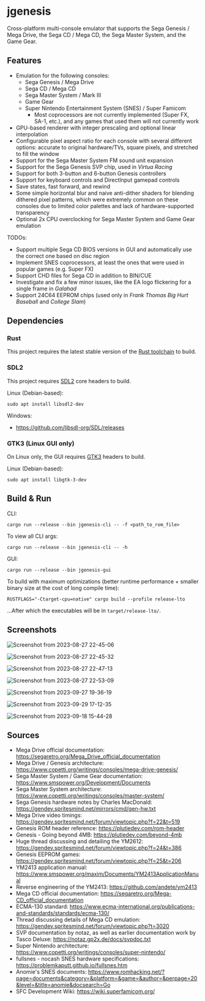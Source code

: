 # jgenesis

Cross-platform multi-console emulator that supports the Sega Genesis / Mega Drive, the Sega CD / Mega CD, the Sega Master System, and the Game Gear.

## Features

* Emulation for the following consoles:
  * Sega Genesis / Mega Drive
  * Sega CD / Mega CD
  * Sega Master System / Mark III
  * Game Gear
  * Super Nintendo Entertainment System (SNES) / Super Famicom
    * Most coprocessors are not currently implemented (Super FX, SA-1, etc.), and any games that used them will not currently work
* GPU-based renderer with integer prescaling and optional linear interpolation
* Configurable pixel aspect ratio for each console with several different options: accurate to original hardware/TVs, square pixels, and stretched to fill the window
* Support for the Sega Master System FM sound unit expansion
* Support for the Sega Genesis SVP chip, used in _Virtua Racing_
* Support for both 3-button and 6-button Genesis controllers
* Support for keyboard controls and DirectInput gamepad controls
* Save states, fast forward, and rewind
* Some simple horizontal blur and naive anti-dither shaders for blending dithered pixel patterns, which were extremely common on these consoles due to limited color palettes and lack of hardware-supported transparency
* Optional 2x CPU overclocking for Sega Master System and Game Gear emulation

TODOs:
* Support multiple Sega CD BIOS versions in GUI and automatically use the correct one based on disc region
* Implement SNES coprocessors, at least the ones that were used in popular games (e.g. Super FX)
* Support CHD files for Sega CD in addition to BIN/CUE
* Investigate and fix a few minor issues, like the EA logo flickering for a single frame in _Galahad_
* Support 24C64 EEPROM chips (used only in _Frank Thomas Big Hurt Baseball_ and _College Slam_)

## Dependencies

### Rust

This project requires the latest stable version of the [Rust toolchain](https://doc.rust-lang.org/book/ch01-01-installation.html) to build.

### SDL2

This project requires [SDL2](https://www.libsdl.org/) core headers to build.

Linux (Debian-based):
```
sudo apt install libsdl2-dev
```

Windows:
* https://github.com/libsdl-org/SDL/releases

### GTK3 (Linux GUI only)

On Linux only, the GUI requires [GTK3](https://www.gtk.org/) headers to build.

Linux (Debian-based):
```
sudo apt install libgtk-3-dev
```

## Build & Run

CLI:
```
cargo run --release --bin jgenesis-cli -- -f <path_to_rom_file>
```

To view all CLI args:
```
cargo run --release --bin jgenesis-cli -- -h
```

GUI:
```
cargo run --release --bin jgenesis-gui
```

To build with maximum optimizations (better runtime performance + smaller binary size at the cost of long compile time):
```
RUSTFLAGS="-Ctarget-cpu=native" cargo build --profile release-lto
```
...After which the executables will be in `target/release-lto/`.

## Screenshots

![Screenshot from 2023-08-27 22-45-06](https://github.com/jsgroth/jgenesis/assets/1137683/7d1567ce-39ba-4645-9aff-3c6d6e0afb80)

![Screenshot from 2023-08-27 22-45-32](https://github.com/jsgroth/jgenesis/assets/1137683/90d96e18-57a8-4327-8d9d-385f55a718b3)

![Screenshot from 2023-08-27 22-47-13](https://github.com/jsgroth/jgenesis/assets/1137683/d2ec2bc6-de7d-4ff1-98c5-10a0c4db7391)

![Screenshot from 2023-08-27 22-53-09](https://github.com/jsgroth/jgenesis/assets/1137683/05a7c309-0706-4627-9b45-313f259cc494)

![Screenshot from 2023-09-27 19-36-19](https://github.com/jsgroth/jgenesis/assets/1137683/2684be78-c2db-4af3-81dc-4325eb25f440)

![Screenshot from 2023-09-29 17-12-35](https://github.com/jsgroth/jgenesis/assets/1137683/69ab2eb5-1a5f-42e3-abac-c660b5c359e7)

![Screenshot from 2023-09-18 15-44-28](https://github.com/jsgroth/jgenesis/assets/1137683/d70b708c-c1dc-4a9e-adda-11d2b1b8fa00)

## Sources

* Mega Drive official documentation: https://segaretro.org/Mega_Drive_official_documentation
* Mega Drive / Genesis architecture: https://www.copetti.org/writings/consoles/mega-drive-genesis/
* Sega Master System / Game Gear documentation: https://www.smspower.org/Development/Documents
* Sega Master System architecture: https://www.copetti.org/writings/consoles/master-system/
* Sega Genesis hardware notes by Charles MacDonald: https://gendev.spritesmind.net/mirrors/cmd/gen-hw.txt
* Mega Drive video timings: https://gendev.spritesmind.net/forum/viewtopic.php?f=22&t=519
* Genesis ROM header reference: https://plutiedev.com/rom-header
* Genesis - Going beyond 4MB: https://plutiedev.com/beyond-4mb
* Huge thread discussing and detailing the YM2612: https://gendev.spritesmind.net/forum/viewtopic.php?f=24&t=386
* Genesis EEPROM games: https://gendev.spritesmind.net/forum/viewtopic.php?f=25&t=206
* YM2413 application manual: https://www.smspower.org/maxim/Documents/YM2413ApplicationManual
* Reverse engineering of the YM2413: https://github.com/andete/ym2413
* Mega CD official documentation: https://segaretro.org/Mega-CD_official_documentation
* ECMA-130 standard: https://www.ecma-international.org/publications-and-standards/standards/ecma-130/
* Thread discussing details of Mega CD emulation: https://gendev.spritesmind.net/forum/viewtopic.php?t=3020
* SVP documentation by notaz, as well as earlier documentation work by Tasco Deluxe: https://notaz.gp2x.de/docs/svpdoc.txt
* Super Nintendo architecture: https://www.copetti.org/writings/consoles/super-nintendo/
* fullsnes - nocash SNES hardware specifications: https://problemkaputt.github.io/fullsnes.htm
* Anomie's SNES documents: https://www.romhacking.net/?page=documents&category=&platform=&game=&author=&perpage=20&level=&title=anomie&docsearch=Go
* SFC Development Wiki: https://wiki.superfamicom.org/
